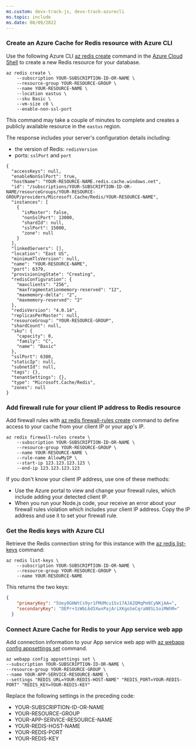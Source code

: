 ```yaml
---
ms.custom: devx-track-js, devx-track-azurecli
ms.topic: include
ms.date: 08/09/2022
---
```



### Create an Azure Cache for Redis resource with Azure CLI

Use the following Azure CLI [az redis create](/cli/azure/redis#az-redis-create) command in the [Azure Cloud Shell](https://shell.azure.com) to create a new Redis resource for your database. 

```azurecli
az redis create \
    --subscription YOUR-SUBSCRIPTION-ID-OR-NAME \
    --resource-group YOUR-RESOURCE-GROUP \
    --name YOUR-RESOURCE-NAME \
    --location eastus \
    --sku Basic \
    --vm-size c0 \
    --enable-non-ssl-port
```

This command may take a couple of minutes to complete and creates a publicly available resource in the `eastus` region. 

The response includes your server's configuration details including: 
* the version of Redis: `redisVersion`
* ports: `sslPort` and `port`

```text
{
  "accessKeys": null,
  "enableNonSslPort": true,
  "hostName": "YOUR-RESOURCE-NAME.redis.cache.windows.net",
  "id": "/subscriptions/YOUR-SUBSCRIPTION-ID-OR-NAME/resourceGroups/YOUR-RESOURCE-GROUP/providers/Microsoft.Cache/Redis/YOUR-RESOURCE-NAME",
  "instances": [
    {
      "isMaster": false,
      "nonSslPort": 13000,
      "shardId": null,
      "sslPort": 15000,
      "zone": null
    }
  ],
  "linkedServers": [],
  "location": "East US",
  "minimumTlsVersion": null,
  "name": "YOUR-RESOURCE-NAME",
  "port": 6379,
  "provisioningState": "Creating",
  "redisConfiguration": {
    "maxclients": "256",
    "maxfragmentationmemory-reserved": "12",
    "maxmemory-delta": "2",
    "maxmemory-reserved": "2"
  },
  "redisVersion": "4.0.14",
  "replicasPerMaster": null,
  "resourceGroup": "YOUR-RESOURCE-GROUP",
  "shardCount": null,
  "sku": {
    "capacity": 0,
    "family": "C",
    "name": "Basic"
  },
  "sslPort": 6380,
  "staticIp": null,
  "subnetId": null,
  "tags": {},
  "tenantSettings": {},
  "type": "Microsoft.Cache/Redis",
  "zones": null
}
```

### Add firewall rule for your client IP address to Redis resource

Add firewall rules with [az redis firewall-rules create](/cli/azure/redis/firewall-rules#az-redis-firewall-rules-create) command to define access to your cache from your client IP or your app's IP.

```azurecli
az redis firewall-rules create \
    --subscription YOUR-SUBSCRIPTION-ID-OR-NAME \
    --resource-group YOUR-RESOURCE-GROUP \
    --name YOUR-RESOURCE-NAME \
    --rule-name AllowMyIP \
    --start-ip 123.123.123.123 \
    --end-ip 123.123.123.123
```

If you don't know your client IP address, use one of these methods:
* Use the Azure portal to view and change your firewall rules, which include adding your detected client IP.
* When you run your Node.js code, your receive an error about your firewall rules violation which includes your client IP address. Copy the IP address and use it to set your firewall rule.

### Get the Redis keys with Azure CLI

Retrieve the Redis connection string for this instance with the [az redis list-keys](/cli/azure/redis#az-redis-list-keys) command:

```azurecli
az redis list-keys \
    --subscription YOUR-SUBSCRIPTION-ID-OR-NAME \
    --resource-group YOUR-RESOURCE-GROUP \
    --name YOUR-RESOURCE-NAME
```

This returns the two keys:

```json
{
    "primaryKey": "5Uey0GHWtCs9yr1FMUMcu1Sv17AJA2QMqPm9CyNKjAA=",
    "secondaryKey": "DEPr+3zWbL6d5XwxPajAriXKgoSeCqraN8SLSoiMWhM="
  }
```

### Connect Azure Cache for Redis to your App service web app

Add connection information to your App service web app with [az webapp config appsettings set](/cli/azure/webapp/config/appsettings#az-webapp-config-appsettings-set) command.

```azurecli
az webapp config appsettings set \
--subscription YOUR-SUBSCRIPTION-ID-OR-NAME \
--resource-group YOUR-RESOURCE-GROUP \
--name YOUR-APP-SERVICE-RESOURCE-NAME \
--settings "REDIS_URL=YOUR-REDIS-HOST-NAME" "REDIS_PORT=YOUR-REDIS-PORT" "REDIS_KEY=YOUR-REDIS-KEY"
```

Replace the following settings in the preceding code:

* YOUR-SUBSCRIPTION-ID-OR-NAME
* YOUR-RESOURCE-GROUP
* YOUR-APP-SERVICE-RESOURCE-NAME
* YOUR-REDIS-HOST-NAME
* YOUR-REDIS-PORT
* YOUR-REDIS-KEY
